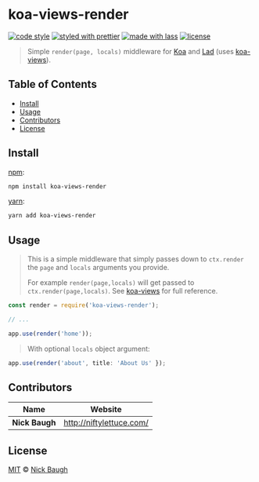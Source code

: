# koa-views-render

[![code style](https://img.shields.io/badge/code_style-XO-5ed9c7.svg)](https://github.com/sindresorhus/xo)
[![styled with prettier](https://img.shields.io/badge/styled_with-prettier-ff69b4.svg)](https://github.com/prettier/prettier)
[![made with lass](https://img.shields.io/badge/made_with-lass-95CC28.svg)](https://lass.js.org)
[![license](https://img.shields.io/github/license/ladjs/koa-views-render.svg)](<>)

> Simple `render(page, locals)` middleware for [Koa][] and [Lad][] (uses [koa-views][]).


## Table of Contents

* [Install](#install)
* [Usage](#usage)
* [Contributors](#contributors)
* [License](#license)


## Install

[npm][]:

```sh
npm install koa-views-render
```

[yarn][]:

```sh
yarn add koa-views-render
```


## Usage

> This is a simple middleware that simply passes down to `ctx.render` the `page` and `locals` arguments you provide.
>
> For example `render(page,locals)` will get passed to `ctx.render(page,locals)`. See [koa-views][] for full reference.

```js
const render = require('koa-views-render');

// ...

app.use(render('home'));
```

> With optional `locals` object argument:

```js
app.use(render('about', title: 'About Us' });
```


## Contributors

| Name           | Website                    |
| -------------- | -------------------------- |
| **Nick Baugh** | <http://niftylettuce.com/> |


## License

[MIT](LICENSE) © [Nick Baugh](http://niftylettuce.com/)


## 

[npm]: https://www.npmjs.com/

[yarn]: https://yarnpkg.com/

[koa]: http://koajs.com

[lad]: https://lad.js.org

[koa-views]: https://github.com/queckezz/koa-views
